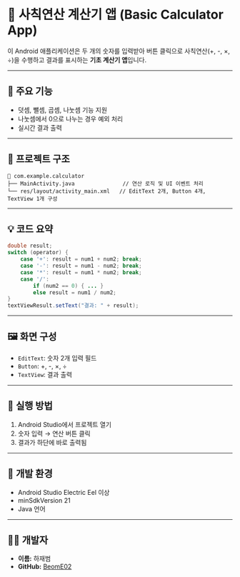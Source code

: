 
# 🧮 사칙연산 계산기 앱 (Basic Calculator App)

이 Android 애플리케이션은 두 개의 숫자를 입력받아 버튼 클릭으로 사칙연산(+, -, ×, ÷)을 수행하고 결과를 표시하는 **기초 계산기 앱**입니다.

---

## 🧩 주요 기능

- 덧셈, 뺄셈, 곱셈, 나눗셈 기능 지원  
- 나눗셈에서 0으로 나누는 경우 예외 처리  
- 실시간 결과 출력

---

## 📁 프로젝트 구조

```
📁 com.example.calculator
├── MainActivity.java               // 연산 로직 및 UI 이벤트 처리
└── res/layout/activity_main.xml   // EditText 2개, Button 4개, TextView 1개 구성
```

---

## 💡 코드 요약

```java
double result;
switch (operator) {
    case '+': result = num1 + num2; break;
    case '-': result = num1 - num2; break;
    case '*': result = num1 * num2; break;
    case '/': 
        if (num2 == 0) { ... } 
        else result = num1 / num2;
}
textViewResult.setText("결과: " + result);
```

---

## 🖼️ 화면 구성

- `EditText`: 숫자 2개 입력 필드  
- `Button`: +, -, ×, ÷  
- `TextView`: 결과 출력

---

## 🚀 실행 방법

1. Android Studio에서 프로젝트 열기  
2. 숫자 입력 → 연산 버튼 클릭  
3. 결과가 하단에 바로 출력됨

---

## 🔧 개발 환경

- Android Studio Electric Eel 이상  
- minSdkVersion 21  
- Java 언어

---

## 👨‍💻 개발자

- **이름:** 하재범  
- **GitHub:** [BeomE02](https://github.com/BeomE02)
